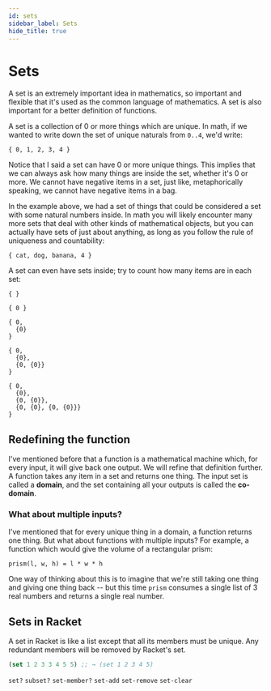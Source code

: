 ```yaml
---
id: sets
sidebar_label: Sets
hide_title: true
---
```


# Sets

A set is an extremely important idea in mathematics, so important and flexible
that it's used as the common language of mathematics. A set is also important
for a better definition of functions.

A set is a collection of 0 or more things which are unique. In math, if we
wanted to write down the set of unique naturals from `0..4`, we'd write:

`{ 0, 1, 2, 3, 4 }`

Notice that I said a set can have 0 or more unique things. This implies that we
can always ask how many things are inside the set, whether it's 0 or more. We
cannot have negative items in a set, just like, metaphorically speaking, we
cannot have negative items in a bag.

In the example above, we had a set of things that could be considered a set
with some natural numbers inside. In math you will likely encounter many more
sets that deal with other kinds of mathematical objects, but you can actually
have sets of just about anything, as long as you follow the rule of uniqueness
and countability:

`{ cat, dog, banana, 4 }`

A set can even have sets inside; try to count how many items are in each set:

```
{ } 

{ 0 }

{ 0, 
  {0}
}

{ 0, 
  {0}, 
  {0, {0}}
}

{ 0, 
  {0}, 
  {0, {0}},
  {0, {0}, {0, {0}}} 
}
```

## Redefining the function

I've mentioned before that a function is a mathematical machine which, for every
input, it will give back one output. We will refine that definition further. A
function takes any item in a set and returns one thing. The input set is called
a **domain**, and the set containing all your outputs is called the 
**co-domain**.

### What about multiple inputs?

I've mentioned that for every unique thing in a domain, a function returns one
thing. But what about functions with multiple inputs? For example, a function
which would give the volume of a rectangular prism:

```
prism(l, w, h) = l * w * h
```

One way of thinking about this is to imagine that we're still taking one thing
and giving one thing back -- but this time `prism` consumes a single list of 
3 real numbers and returns a single real number.

## Sets in Racket

A set in Racket is like a list except that all its members must be unique. Any
redundant members will be removed by Racket's set.

``` clojure
(set 1 2 3 3 4 5 5) ;; → (set 1 2 3 4 5)
```

`set?`
`subset?`
`set-member?`
`set-add`
`set-remove`
`set-clear`
